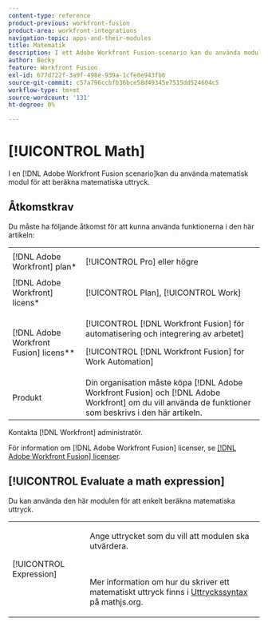 ```yaml
---
content-type: reference
product-previous: workfront-fusion
product-area: workfront-integrations
navigation-topic: apps-and-their-modules
title: Matematik
description: I ett Adobe Workfront Fusion-scenario kan du använda modulen matematik för att beräkna matematiska uttryck.
author: Becky
feature: Workfront Fusion
exl-id: 677d722f-3a9f-498e-939a-1cfe8e943fb6
source-git-commit: c57a796ccbfb36bce58d49345e7515dd524604c5
workflow-type: tm+mt
source-wordcount: '131'
ht-degree: 0%

---
```


# [!UICONTROL Math]

I en [!DNL Adobe Workfront Fusion scenario]kan du använda matematisk modul för att beräkna matematiska uttryck.

## Åtkomstkrav

Du måste ha följande åtkomst för att kunna använda funktionerna i den här artikeln:

<table style="table-layout:auto"> 
 <col> 
 <col> 
 <tbody> 
  <tr> 
   <td role="rowheader">[!DNL Adobe Workfront] plan*</td>
  <td> <p>[!UICONTROL Pro] eller högre</p> </td>
  </tr> 
  <tr data-mc-conditions=""> 
   <td role="rowheader">[!DNL Adobe Workfront] licens*</td>
   <td> <p>[!UICONTROL Plan], [!UICONTROL Work]</p> </td> 
  </tr> 
  <tr> 
   <td role="rowheader">[!DNL Adobe Workfront Fusion] licens**</td> 
   <td> <p>[!UICONTROL [!DNL Workfront Fusion] för automatisering och integrering av arbetet] </p> <p>[!UICONTROL [!DNL Workfront Fusion] for Work Automation]</p>  </td> 
  </tr> 
  <tr> 
   <td role="rowheader">Produkt</td> 
   <td>Din organisation måste köpa [!DNL Adobe Workfront Fusion] och [!DNL Adobe Workfront] om du vill använda de funktioner som beskrivs i den här artikeln.</td> 
  </tr> 
 </tbody> 
</table>

Kontakta [!DNL Workfront] administratör.

För information om [!DNL Adobe Workfront Fusion] licenser, se [[!DNL Adobe Workfront Fusion] licenser](../../workfront-fusion/get-started/license-automation-vs-integration.md).

## [!UICONTROL Evaluate a math expression]

Du kan använda den här modulen för att enkelt beräkna matematiska uttryck.

<table style="table-layout:auto"> 
 <col> 
 <col> 
 <tbody> 
  <tr> 
   <td role="rowheader">[!UICONTROL Expression]</td> 
   <td> <p>Ange uttrycket som du vill att modulen ska utvärdera. </p> <p> </p> <p>Mer information om hur du skriver ett matematiskt uttryck finns i <a href="https://mathjs.org/docs/expressions/syntax.html">Uttryckssyntax</a> på mathjs.org.</p> </td> 
  </tr> 
 </tbody> 
</table>
